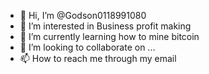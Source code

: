 - 👋 Hi, I’m @Godson0118991080
- 👀 I’m interested in Business profit making
- 🌱 I’m currently learning how to mine bitcoin
- 💞️ I’m looking to collaborate on ...
- 📫 How to reach me through my email

<!---
Godson0118991080/Godson0118991080 is a ✨ special ✨ repository because its `README.md` (this file) appears on your GitHub profile.
You can click the Preview link to take a look at your changes.
--->
